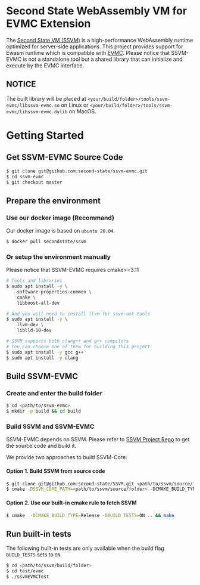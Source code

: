 # Second State WebAssembly VM for EVMC Extension

The [Second State VM (SSVM)](https://github.com/second-state/ssvm) is a high-performance WebAssembly runtime optimized for server-side applications. This project provides support for Ewasm runtime which is compatible with [EVMC](https://github.com/ethereum/evmc). Please notice that SSVM-EVMC is not a standalone tool but a shared library that can initialize and execute by the EVMC interface.

## NOTICE

The built library will be placed at `<your/build/folder>/tools/ssvm-evmc/libssvm-evmc.so` on Linux or `<your/build/folder>/tools/ssvm-evmc/libssvm-evmc.dylib` on MacOS.

# Getting Started

## Get SSVM-EVMC Source Code

```bash
$ git clone git@github.com:second-state/ssvm-evmc.git
$ cd ssvm-evmc
$ git checkout master
```

## Prepare the environment


### Use our docker image (Recommand)

Our docker image is based on `ubuntu 20.04`.

```bash
$ docker pull secondstate/ssvm
```

### Or setup the environment manually

Please notice that SSVM-EVMC requires cmake>=3.11

```bash
# Tools and libraries
$ sudo apt install -y \
	software-properties-common \
	cmake \
	libboost-all-dev

# And you will need to install llvm for ssvm-aot tools
$ sudo apt install -y \
	llvm-dev \
	liblld-10-dev

# SSVM supports both clang++ and g++ compilers
# You can choose one of them for building this project
$ sudo apt install -y gcc g++
$ sudo apt install -y clang
```

## Build SSVM-EVMC

### Create and enter the build folder

```bash
$ cd <path/to/ssvm-evmc>
$ mkdir -p build && cd build
```

### Build SSVM and SSVM-EVMC

SSVM-EVMC depends on SSVM. Please refer to [SSVM Project Repo](https://github.com/second-state/SSVM) to get the source code and build it.

We provide two approaches to build SSVM-Core:

#### Option  1. Build SSVM from source code

```bash
$ git clone git@github.com:second-state/SSVM.git <path/to/ssvm/source/folder>
$ cmake -DSSVM_CORE_PATH=<path/to/ssvm/source/folder> -DCMAKE_BUILD_TYPE=Release -DBUILD_TESTS=ON .. && make
```

#### Option 2. Use our built-in cmake rule to fetch SSVM

```bash
$ cmake  -DCMAKE_BUILD_TYPE=Release -DBUILD_TESTS=ON .. && make
```

## Run built-in tests

The following built-in tests are only available when the build flag `BUILD_TESTS` sets to `ON`.

```bash
$ cd <path/to/ssvm/build/folder>
$ cd test/evmc
$ ./ssvmEVMCTest
```
